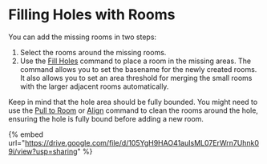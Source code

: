 # Filling Holes with Rooms

You can add the missing rooms in two steps:

1. Select the rooms around the missing rooms.
2. Use the [Fill Holes](../commands/#fill-holes) command to place a room in the missing areas. The command allows you to set the basename for the newly created rooms. It also allows you to set an area threshold for merging the small rooms with the larger adjacent rooms automatically.

Keep in mind that the hole area should be fully bounded. You might need to use the [Pull to Room](../commands/#pull-to-room) or [Align](../commands/#align) command to clean the rooms around the hole, ensuring the hole is fully bound before adding a new room.

{% embed url="https://drive.google.com/file/d/105YgH9HAO41auIsML07ErWrn7Uhnk09i/view?usp=sharing" %}
